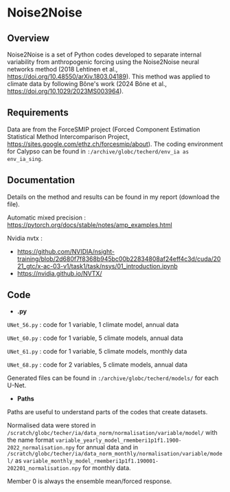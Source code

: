 # Noise2Noise 

Overview
--------

Noise2Noise is a set of Python codes developed to separate internal variability from anthropogenic forcing using the Noise2Noise neural networks method (2018 Lehtinen et al., https://doi.org/10.48550/arXiv.1803.04189). This method was applied to climate data by following Bône's work (2024 Bône et al., https://doi.org/10.1029/2023MS003964).

Requirements
-----------
Data are from the ForceSMIP project (Forced Component Estimation Statistical Method Intercomparison Project, https://sites.google.com/ethz.ch/forcesmip/about). The coding environment for Calypso can be found in `:/archive/globc/techerd/env_ia as env_ia_sing`. 

Documentation 
-------------
Details on the method and results can be found in my report (download the file).

Automatic mixed precision : https://pytorch.org/docs/stable/notes/amp_examples.html

Nvidia nvtx : 
* https://github.com/NVIDIA/nsight-training/blob/2d680f7f8368b945bc00b22834808af24eff4c3d/cuda/2021_gtc/x-ac-03-v1/task1/task/nsys/01_introduction.ipynb
* https://nvidia.github.io/NVTX/



Code 
-----------
* **.py**
  
`UNet_56.py` : code for 1 variable, 1 climate model, annual data

`UNet_60.py` : code for 1 variable, 5 climate models, annual data

`UNet_61.py` : code for 1 variable, 5 climate models, monthly data

`UNet_68.py` : code for 2 variables, 5 climate models, annual data

Generated files can be found in `:/archive/globc/techerd/models/` for each U-Net.


* **Paths**

Paths are useful to understand parts of the codes that create datasets.

Normalised data were stored in `/scratch/globc/techer/ia/data_norm/normalisation/variable/model/`
with the name format `variable_yearly_model_rmemberi1p1f1.1900-2022_normalisation.npy` for annual data and in `/scratch/globc/techer/ia/data_norm_monthly/normalisation/variable/model/` as `variable_monthly_model_rmemberi1p1f1.190001-202201_normalisation.npy` for monthly data.

Member 0 is always the ensemble mean/forced response.
